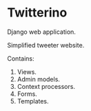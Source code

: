 # Twitterino

Django web application.

Simplified tweeter website.


Contains:

1. Views.
2. Admin models.
3. Context processors.
4. Forms.
5. Templates.
